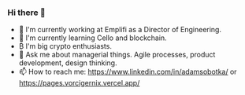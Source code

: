 ### Hi there 👋

- 🔭 I'm currently working at Emplifi as a Director of Engineering. 
- 🌱 I'm currently learning Cello and blockchain.
- ₿ I'm big crypto enthusiasts.
- 💬 Ask me about managerial things. Agile processes, product development, design thinking.
- 📫 How to reach me: https://www.linkedin.com/in/adamsobotka/ or https://pages.vorcigernix.vercel.app/

